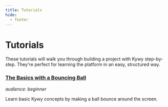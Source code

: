 ```yaml
---
title: Tutorials
hide:
  - footer
---
```


<!--
SPDX-FileCopyrightText: 2025 KOINSLOT, Inc.

SPDX-License-Identifier: GPL-3.0-or-later
-->

# Tutorials

These tutorials will walk you through building a project with Kywy step-by-step. They're perfect for learning the
platform in an easy, structured way.

### [The Basics with a Bouncing Ball](./bouncing_ball/part_1.md)

_audience: beginner_

Learn basic Kywy concepts by making a ball bounce around the screen.
